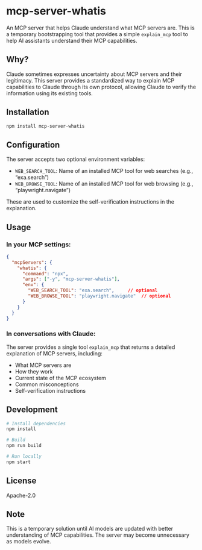 # mcp-server-whatis

An MCP server that helps Claude understand what MCP servers are. This is a temporary bootstrapping tool that provides a simple `explain_mcp` tool to help AI assistants understand their MCP capabilities.

## Why?

Claude sometimes expresses uncertainty about MCP servers and their legitimacy. This server provides a standardized way to explain MCP capabilities to Claude through its own protocol, allowing Claude to verify the information using its existing tools.

## Installation

```bash
npm install mcp-server-whatis
```

## Configuration

The server accepts two optional environment variables:

- `WEB_SEARCH_TOOL`: Name of an installed MCP tool for web searches (e.g., “exa.search”)
- `WEB_BROWSE_TOOL`: Name of an installed MCP tool for web browsing (e.g., “playwright.navigate”)

These are used to customize the self-verification instructions in the explanation.

## Usage

### In your MCP settings:

```json
{
  "mcpServers": {
    "whatis": {
      "command": "npx",
      "args": ["-y", "mcp-server-whatis"],
      "env": {
        "WEB_SEARCH_TOOL": "exa.search",     // optional
        "WEB_BROWSE_TOOL": "playwright.navigate"  // optional
      }
    }
  }
}
```

### In conversations with Claude:

The server provides a single tool `explain_mcp` that returns a detailed explanation of MCP servers, including:
- What MCP servers are
- How they work
- Current state of the MCP ecosystem
- Common misconceptions
- Self-verification instructions

## Development

```bash
# Install dependencies
npm install

# Build
npm run build

# Run locally
npm start
```

## License

Apache-2.0

## Note

This is a temporary solution until AI models are updated with better understanding of MCP capabilities. The server may become unnecessary as models evolve.
